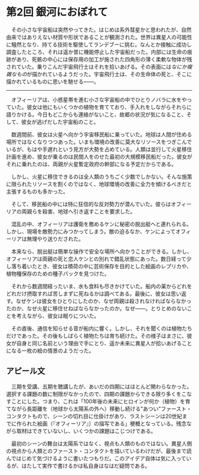 # 第2回 銀河におぼれて

　その小さな宇宙船は突然やってきた。はじめは系外彗星かと思われたが、自然由来ではありえない材質や形状であることが観測された。世界は異星人の可能性に騒然となり、持てる技術を駆使してランデブーに挑む。なんとか接触に成功し調査したところ、それは遥か昔に機能停止した宇宙船だった。内部には生命の痕跡があり、死骸の中心には保存用の加工が施された四角形の薄く柔軟な物体が残されていた。乗りこんだ宇宙飛行士はそれを拾いあげる。その表面には*なにか複雑なもの*が描かれているようだった。宇宙飛行士は、その生命体の死と、そこに描かれているものに思いを馳せる——。

---

　オフィーリアは、小惑星帯を進む小さな宇宙船の中でひとりノバラに水をやっていた。彼女は他にもいくつかの植物を育てており、手入れをしながらそれらに語りかける。今日もどこからも連絡がないこと、故郷の状況が気になること、そして、彼女が逃げだした宇宙船のこと。

　数週間前、彼女は火星へ向かう宇宙移民船に乗っていた。地球は人間が住める場所ではなくなりつつあった。いまも環境の改善に莫大なリソースをつぎこんでいるが、もはや手遅れという見方が大勢を占めている。人類は並行して火星移住計画を進め、彼女が乗るのは民間人をのせた最初の大規模移民船だった。彼女がそれに乗れたのは、両親が火星暫定政府の幹部になる予定だからである。

　しかし、火星に移住できるのは全人類のうちごく少数でしかない。そんな施策に限られたリソースを割くのではなく、地球環境の改善に全力を傾けるべきだと主張するものも多かった。

　そして、移民船の中には特に狂信的な反対勢力が潜んでいた。彼らはオフィーリアの両親らを殺害、地球へ引き返すことを要求した。

　混乱の中、オフィーリアは護衛を務めるケンに秘密の脱出艇へと連れられる。しかし、現場を敵勢力にみつかってしまう。敵の迫るなか、ケンによってオフィーリアは無理やり送りだされた。

　本来なら、脱出艇は簡単な操作で安全な場所へ向かうことができる。しかし、オフィーリアは両親の死と恋人ケンとの別れで錯乱状態にあった。数日経って少し落ち着いたとき、彼女は積荷の中に芸術保存を目的とした絵画のレプリカや、植物種保存のための種子パックを見つけた。

　それから数週間経ったいま、水も食料も尽きかけていた。船内の薬からどれをどれだけ摂取すれば苦しまずに死ねるかは調べてある。最後に、彼女は思い返す。なぜケンは彼女をひとりにしたのか、なぜ両親は殺されなければならなかったのか、なぜ火星に移住せねばならなかったのか。なぜ——。とりとめのないことを考えながら、彼女は眠りについた。

　その直後、通信を知らせる音が船内に響く。しかし、それを聞くのは植物たちだけであった。その後もしばらく植物たちは育ち続けた。その様子はまさに、彼女が自身と同じ名前という理由で手にとり、遥か未来に異星人が拾いあげることになる一枚の絵の情景のようだった。

## アピール文

　三期を受講、五期を聴講したが、あいだの四期にはほとんど関わらなかった。選択する課題の数に制限がなかったので、四期の課題からできる限り多くをこなすことにした。つまり、これは「100年後の未来にヒロインが何か（植物）を育てながら長距離を（地球から太陽系の外へ）移動し続ける"あつい"ファースト・コンタクトもので、シーンの切れ目に仕掛けがあり、ラストシーンは20世紀までに作られた絵画（『オフィーリア』）の描写である」梗概となっている。残念ながら取材はできていないし、いくつかの課題はこじつけである。

　最初のシーンの舞台は太陽系ではなく、視点も人類のものではない。異星人側の視点から人類とのファースト・コンタクトを描いているわけだが、最後まで読んではじめて気づけるように書いたつもりだ。このアイデア自体は気に入っているが、はたして実作で書けるかは私自身はなはだ疑問である。
